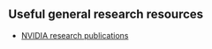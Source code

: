 ## Useful general research resources

- [NVIDIA research publications](https://research.nvidia.com/publications)